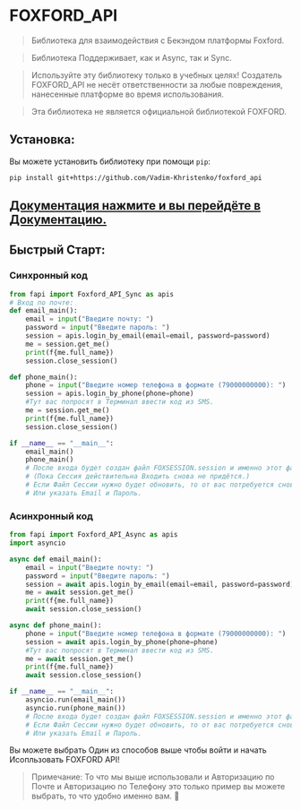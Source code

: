 # FOXFORD_API

> Библиотека для взаимодействия с Бекэндом платформы Foxford.

> Библиотека Поддерживает, как и Async, так и Sync.

> Используйте эту библиотеку только в учебных целях! Создатель FOXFORD_API не несёт ответственности за любые повреждения, нанесенные платформе во время использования.

> Эта библиотека не является официальной библиотекой FOXFORD.

## Установка:

Вы можете установить библиотеку при помощи `pip`:
```bash
pip install git+https://github.com/Vadim-Khristenko/foxford_api
```

## [Документация нажмите и вы перейдёте в Документацию.](https://volt-diamond.gitbook.io/foxford-api-docs/)
## Быстрый Старт:

### Синхронный код
```python
from fapi import Foxford_API_Sync as apis
# Вход по почте:
def email_main():
    email = input("Введите почту: ")
    password = input("Введите пароль: ")
    session = apis.login_by_email(email=email, password=password)
    me = session.get_me()
    print(f{me.full_name})
    session.close_session()

def phone_main():
    phone = input("Введите номер телефона в формате (79000000000): ")
    session = apis.login_by_phone(phone=phone)
    #Тут вас попросят в Терминал ввести код из SMS.
    me = session.get_me()
    print(f{me.full_name})
    session.close_session()

if __name__ == "__main__":
    email_main()
    phone_main()
    # После входа будет создан файл FOXSESSION.session и именно этот файл будет использоваться дальше. 
    # (Пока Сессия действительна Входить снова не придётся.)
    # Если Файл Сессии нужно будет обновить, то от вас потребуется снова ввести код из SMS.
    # Или указать Email и Пароль.
```

### Асинхронный код

```python
from fapi import Foxford_API_Async as apis
import asyncio

async def email_main():
    email = input("Введите почту: ")
    password = input("Введите пароль: ")
    session = await apis.login_by_email(email=email, password=password)
    me = await session.get_me()
    print(f{me.full_name})
    await session.close_session()

async def phone_main():
    phone = input("Введите номер телефона в формате (79000000000): ")
    session = await apis.login_by_phone(phone=phone)
    #Тут вас попросят в Терминал ввести код из SMS.
    me = await session.get_me()
    print(f{me.full_name})
    await session.close_session()

if __name__ == "__main__":
    asyncio.run(email_main())
    asyncio.run(phone_main())
    # После входа будет создан файл FOXSESSION.session и именно этот файл будет использоваться дальше.
    # Если Файл Сессии нужно будет обновить, то от вас потребуется снова ввести код из SMS.
    # Или указать Email и Пароль.
```

Вы можете выбрать Один из способов выше чтобы войти и начать Исопльзовать FOXFORD API!

> Примечание: То что мы выше использовали и Авторизацию по Почте и Авторизацию по Телефону это только пример вы можете выбрать, то что удобно именно вам. 🧡

